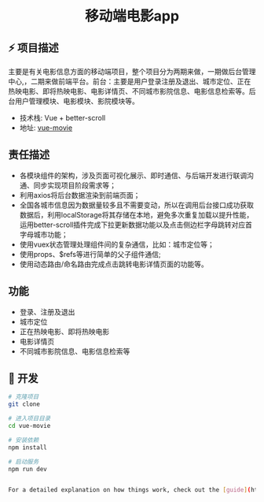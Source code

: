 <div align="center">
  <h1>移动端电影app</h1>
</div>

## ⚡ 项目描述

主要是有关电影信息方面的移动端项目，整个项目分为两期来做，一期做后台管理中心,，二期来做前端平台。前台：主要是用户登录注册及退出、城市定位、正在热映电影、即将热映电影、电影详情页、不同城市影院信息、电影信息检索等。后台用户管理模块、电影模块、影院模块等。
- 技术栈: Vue + better-scroll
- 地址: [vue-movie](https://github.com/5Iris5/vue-movie/tree/dev)

## 责任描述

- 各模块组件的架构，涉及页面可视化展示、即时通信、与后端开发进行联调沟通、同步实现项目阶段需求等；
- 利用axios将后台数据渲染到前端页面；
- 全国各城市信息因为数据量较多且不需要变动，所以在调用后台接口成功获取数据后，利用localStorage将其存储在本地，避免多次重复加载以提升性能，运用better-scroll插件完成下拉更新数据功能以及点击侧边栏字母跳转对应首字母城市功能；
- 使用vuex状态管理处理组件间的复杂通信，比如：城市定位等；
- 使用props、$refs等进行简单的父子组件通信;
- 使用动态路由/命名路由完成点击跳转电影详情页面的功能等。

## 功能

- 登录、注册及退出
- 城市定位
- 正在热映电影、即将热映电影
- 电影详情页
- 不同城市影院信息、电影信息检索等

## 🚀 开发

```bash
# 克隆项目
git clone 

# 进入项目目录
cd vue-movie

# 安装依赖
npm install

# 启动服务
npm run dev


For a detailed explanation on how things work, check out the [guide](http://vuejs-templates.github.io/webpack/) and [docs for vue-loader](http://vuejs.github.io/vue-loader).
```


